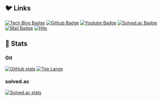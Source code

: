 ## 🐦 Links 
<!-- blog https://blog.naver.com/masterchip -->
<!-- github https://github.com/crack-love -->
<!-- youtube https://www.youtube.com/channel/UCrjMFJE_rUYMhpmK6-20lYQ -->
[![Tech Blog Badge](http://img.shields.io/badge/Tech%20blog-brightgreen?style=flat&logo=naver&logoColor=white)](https://blog.naver.com/masterchip)
[![Github Badge](https://img.shields.io/badge/GitHub-737373?style=flat&logo=GitHub)](https://github.com/crack-love)
[![Youtube Badge](https://img.shields.io/badge/Youtube-red?style=flat&logo=youtube)](https://www.youtube.com/channel/UCrjMFJE_rUYMhpmK6-20lYQ)
[![Solved.ac Badge](http://mazassumnida.wtf/api/mini/generate_badge?boj=masterchip)](https://solved.ac/masterchip)
[![Mail Badge](https://img.shields.io/badge/Mailto-60abd1?style=flat&logo=Gmail&logoColor=white)](mailto://masterchip@naver.com)
[![Hits](https://hits.seeyoufarm.com/api/count/incr/badge.svg?url=https%3A%2F%2Fgithub.com%2Fcrack-love%2F&count_bg=%2332A852&title_bg=%2332A852&icon=mediafire.svg&icon_color=%23FFFFFF&title=hits&edge_flat=false)](https://hits.seeyoufarm.com)

<!-- github stats from https://github.com/anuraghazra/github-readme-stats -->
<!-- solved.ac from https://github.com/mazassumnida/mazassumnida -->
<!-- stats themes: merko, radical -->
## 🐤 Stats
### Git 
[![GitHub stats](https://github-readme-stats.vercel.app/api?username=crack-love&hide=stars,contribs&count_private=true&theme=radical&show_icons=true&hide_border=true&custom_title=Git%20Stats&hide_title=true)](https://github.com/anuraghazra/github-readme-stats)
[![Top Langs](https://github-readme-stats.vercel.app/api/top-langs/?username=crack-love&layout=compact&theme=radical&hide=c,objective-c&card_width=445&hide_title=true&hide_border=true)](https://github.com/anuraghazra/github-readme-stats)

### solved.ac 
[![Solved.ac stats](http://mazassumnida.wtf/api/v2/generate_badge?boj=masterchip)](https://solved.ac/masterchip)
